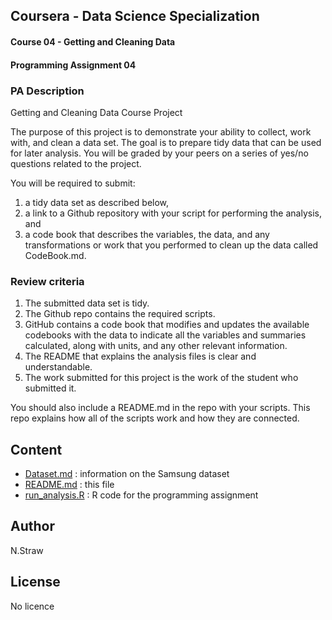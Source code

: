 ## Coursera - Data Science Specialization

#### Course 04 - Getting and Cleaning Data

#### Programming Assignment 04

### PA Description

Getting and Cleaning Data Course Project

The purpose of this project is to demonstrate your ability to collect, work with, and clean a data set. 
The goal is to prepare tidy data that can be used for later analysis. 
You will be graded by your peers on a series of yes/no questions related to the project. 

You will be required to submit: 
1. a tidy data set as described below, 
2. a link to a Github repository with your script for performing the analysis, and 
3. a code book that describes the variables, the data, and any transformations or work that you performed to clean up the data called CodeBook.md. 

### Review criteria

1. The submitted data set is tidy.
2. The Github repo contains the required scripts.
3. GitHub contains a code book that modifies and updates the available codebooks with the data to indicate all the variables and summaries calculated, along with units, and any other relevant information.
4. The README that explains the analysis files is clear and understandable.
5. The work submitted for this project is the work of the student who submitted it.

You should also include a README.md in the repo with your scripts. This repo explains how all of the scripts work and how they are connected.

## Content

* [Dataset.md](./Dataset.md) : information on the Samsung dataset
* [README.md](./README.md) : this file
* [run_analysis.R](./run_analysis.R) : R code for the programming assignment


## Author

N.Straw

## License

No licence